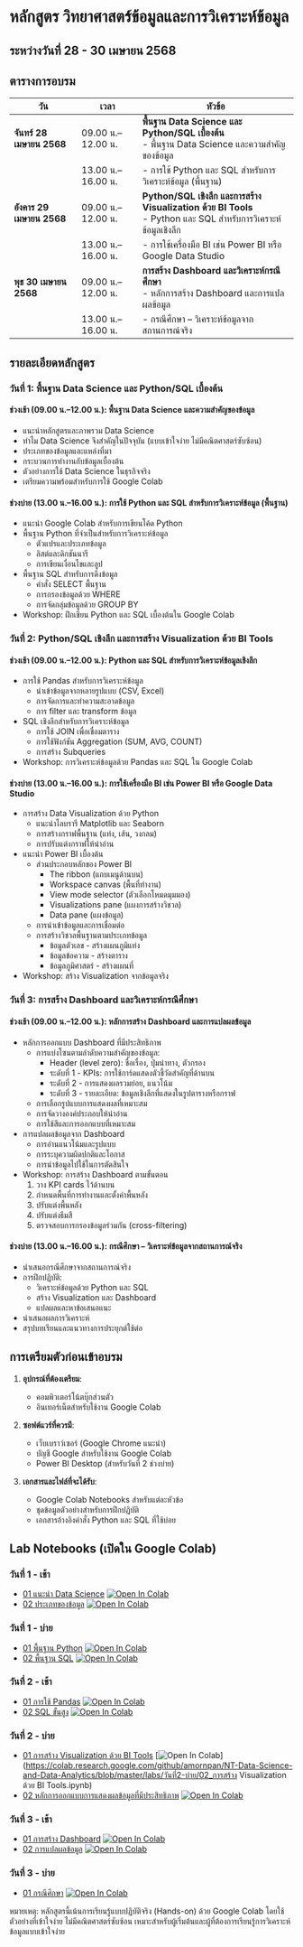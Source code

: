# หลักสูตร วิทยาศาสตร์ข้อมูลและการวิเคราะห์ข้อมูล
## ระหว่างวันที่ 28 - 30 เมษายน 2568

## ตารางการอบรม

| **วัน** | **เวลา** | **หัวข้อ** |
|---------|----------|-----------|
| **จันทร์ 28 เมษายน 2568** | 09.00 น.–12.00 น. | **พื้นฐาน Data Science และ Python/SQL เบื้องต้น**<br>- พื้นฐาน Data Science และความสำคัญของข้อมูล |
|  | 13.00 น.–16.00 น. | - การใช้ Python และ SQL สำหรับการวิเคราะห์ข้อมูล (พื้นฐาน) |
| **อังคาร 29 เมษายน 2568** | 09.00 น.–12.00 น. | **Python/SQL เชิงลึก และการสร้าง Visualization ด้วย BI Tools**<br>- Python และ SQL สำหรับการวิเคราะห์ข้อมูลเชิงลึก |
|  | 13.00 น.–16.00 น. | - การใช้เครื่องมือ BI เช่น Power BI หรือ Google Data Studio |
| **พุธ 30 เมษายน 2568** | 09.00 น.–12.00 น. | **การสร้าง Dashboard และวิเคราะห์กรณีศึกษา**<br>- หลักการสร้าง Dashboard และการแปลผลข้อมูล |
|  | 13.00 น.–16.00 น. | - กรณีศึกษา – วิเคราะห์ข้อมูลจากสถานการณ์จริง |

## รายละเอียดหลักสูตร

### วันที่ 1: พื้นฐาน Data Science และ Python/SQL เบื้องต้น

#### ช่วงเช้า (09.00 น.–12.00 น.): พื้นฐาน Data Science และความสำคัญของข้อมูล
- แนะนำหลักสูตรและภาพรวม Data Science
- ทำไม Data Science จึงสำคัญในปัจจุบัน (แบบเข้าใจง่าย ไม่มีคณิตศาสตร์ซับซ้อน)
- ประเภทของข้อมูลและแหล่งที่มา
- กระบวนการทำงานกับข้อมูลเบื้องต้น
- ตัวอย่างการใช้ Data Science ในธุรกิจจริง
- เตรียมความพร้อมสำหรับการใช้ Google Colab

#### ช่วงบ่าย (13.00 น.–16.00 น.): การใช้ Python และ SQL สำหรับการวิเคราะห์ข้อมูล (พื้นฐาน)
- แนะนำ Google Colab สำหรับการเขียนโค้ด Python
- พื้นฐาน Python ที่จำเป็นสำหรับการวิเคราะห์ข้อมูล
  - ตัวแปรและประเภทข้อมูล
  - ลิสต์และดิกชันนารี
  - การเขียนเงื่อนไขและลูป
- พื้นฐาน SQL สำหรับการดึงข้อมูล
  - คำสั่ง SELECT พื้นฐาน
  - การกรองข้อมูลด้วย WHERE
  - การจัดกลุ่มข้อมูลด้วย GROUP BY
- Workshop: ฝึกเขียน Python และ SQL เบื้องต้นใน Google Colab

### วันที่ 2: Python/SQL เชิงลึก และการสร้าง Visualization ด้วย BI Tools

#### ช่วงเช้า (09.00 น.–12.00 น.): Python และ SQL สำหรับการวิเคราะห์ข้อมูลเชิงลึก
- การใช้ Pandas สำหรับการวิเคราะห์ข้อมูล
  - นำเข้าข้อมูลจากหลายรูปแบบ (CSV, Excel)
  - การจัดการและทำความสะอาดข้อมูล
  - การ filter และ transform ข้อมูล
- SQL เชิงลึกสำหรับการวิเคราะห์ข้อมูล
  - การใช้ JOIN เพื่อเชื่อมตาราง
  - การใช้ฟังก์ชัน Aggregation (SUM, AVG, COUNT)
  - การสร้าง Subqueries
- Workshop: การวิเคราะห์ข้อมูลด้วย Pandas และ SQL ใน Google Colab

#### ช่วงบ่าย (13.00 น.–16.00 น.): การใช้เครื่องมือ BI เช่น Power BI หรือ Google Data Studio
- การสร้าง Data Visualization ด้วย Python
  - แนะนำไลบรารี Matplotlib และ Seaborn
  - การสร้างกราฟพื้นฐาน (แท่ง, เส้น, วงกลม)
  - การปรับแต่งกราฟให้น่าอ่าน
- แนะนำ Power BI เบื้องต้น
  - ส่วนประกอบหลักของ Power BI
    - The ribbon (แถบเมนูด้านบน)
    - Workspace canvas (พื้นที่ทำงาน)
    - View mode selector (ตัวเลือกโหมดมุมมอง)
    - Visualizations pane (แผงการสร้างวิชวล)
    - Data pane (แผงข้อมูล)
  - การนำเข้าข้อมูลและการเชื่อมต่อ
  - การสร้างวิชวลพื้นฐานตามประเภทข้อมูล
    - ข้อมูลตัวเลข - สร้างแผนภูมิแท่ง
    - ข้อมูลข้อความ - สร้างตาราง
    - ข้อมูลภูมิศาสตร์ - สร้างแผนที่
- Workshop: สร้าง Visualization จากข้อมูลจริง

### วันที่ 3: การสร้าง Dashboard และวิเคราะห์กรณีศึกษา

#### ช่วงเช้า (09.00 น.–12.00 น.): หลักการสร้าง Dashboard และการแปลผลข้อมูล
- หลักการออกแบบ Dashboard ที่มีประสิทธิภาพ
  - การแบ่งโซนตามลำดับความสำคัญของข้อมูล:
    - Header (level zero): ชื่อเรื่อง, ปุ่มนำทาง, ตัวกรอง
    - ระดับที่ 1 - KPIs: การใช้การ์ดแสดงตัวชี้วัดสำคัญที่ด้านบน
    - ระดับที่ 2 - การแสดงผลรวมย่อย, แนวโน้ม
    - ระดับที่ 3 - รายละเอียด: ข้อมูลเชิงลึกที่แสดงในรูปตารางหรือกราฟ
  - การเลือกรูปแบบการแสดงผลที่เหมาะสม
  - การจัดวางองค์ประกอบให้น่าอ่าน
  - การใช้สีและการออกแบบที่เหมาะสม
- การแปลผลข้อมูลจาก Dashboard
  - การอ่านแนวโน้มและรูปแบบ
  - การระบุความผิดปกติและโอกาส
  - การนำข้อมูลไปใช้ในการตัดสินใจ
- Workshop: การสร้าง Dashboard ตามขั้นตอน
  1. วาง KPI cards ไว้ด้านบน
  2. กำหนดพื้นที่การทำงานและตั้งค่าพื้นหลัง
  3. ปรับแต่งพื้นหลัง
  4. ปรับแต่งธีมสี
  5. ตรวจสอบการกรองข้อมูลร่วมกัน (cross-filtering)

#### ช่วงบ่าย (13.00 น.–16.00 น.): กรณีศึกษา – วิเคราะห์ข้อมูลจากสถานการณ์จริง
- นำเสนอกรณีศึกษาจากสถานการณ์จริง
- การฝึกปฏิบัติ:
  - วิเคราะห์ข้อมูลด้วย Python และ SQL
  - สร้าง Visualization และ Dashboard
  - แปลผลและหาข้อเสนอแนะ
- นำเสนอผลการวิเคราะห์
- สรุปบทเรียนและแนวทางการประยุกต์ใช้ต่อ

## การเตรียมตัวก่อนเข้าอบรม

1. **อุปกรณ์ที่ต้องเตรียม**:
   - คอมพิวเตอร์โน้ตบุ๊กส่วนตัว
   - อินเทอร์เน็ตสำหรับใช้งาน Google Colab

2. **ซอฟต์แวร์ที่ควรมี**:
   - เว็บเบราว์เซอร์ (Google Chrome แนะนำ)
   - บัญชี Google สำหรับใช้งาน Google Colab
   - Power BI Desktop (สำหรับวันที่ 2 ช่วงบ่าย)

3. **เอกสารและไฟล์ที่จะได้รับ**:
   - Google Colab Notebooks สำหรับแต่ละหัวข้อ
   - ชุดข้อมูลตัวอย่างสำหรับการฝึกปฏิบัติ
   - เอกสารอ้างอิงคำสั่ง Python และ SQL ที่ใช้บ่อย

## Lab Notebooks (เปิดใน Google Colab)

### วันที่ 1 - เช้า
- [01 แนะนำ Data Science](https://colab.research.google.com/github/amornpan/NT-Data-Science-and-Data-Analytics/blob/master/labs/วันที่1-เช้า/01_แนะนำ_Data_Science.ipynb) [![Open In Colab](https://colab.research.google.com/assets/colab-badge.svg)](https://colab.research.google.com/github/amornpan/NT-Data-Science-and-Data-Analytics/blob/master/labs/วันที่1-เช้า/01_แนะนำ_Data_Science.ipynb)
- [02 ประเภทของข้อมูล](https://colab.research.google.com/github/amornpan/NT-Data-Science-and-Data-Analytics/blob/master/labs/วันที่1-เช้า/02_ประเภทของข้อมูล.ipynb) [![Open In Colab](https://colab.research.google.com/assets/colab-badge.svg)](https://colab.research.google.com/github/amornpan/NT-Data-Science-and-Data-Analytics/blob/master/labs/วันที่1-เช้า/02_ประเภทของข้อมูล.ipynb)


### วันที่ 1 - บ่าย
- [01 พื้นฐาน Python](https://colab.research.google.com/github/amornpan/NT-Data-Science-and-Data-Analytics/blob/master/labs/วันที่1-บ่าย/01_พื้นฐาน_Python.ipynb) [![Open In Colab](https://colab.research.google.com/assets/colab-badge.svg)](https://colab.research.google.com/github/amornpan/NT-Data-Science-and-Data-Analytics/blob/master/labs/วันที่1-บ่าย/01_พื้นฐาน_Python.ipynb)
- [02 พื้นฐาน SQL](https://colab.research.google.com/github/amornpan/NT-Data-Science-and-Data-Analytics/blob/master/labs/วันที่1-บ่าย/02_พื้นฐาน_SQL.ipynb) [![Open In Colab](https://colab.research.google.com/assets/colab-badge.svg)](https://colab.research.google.com/github/amornpan/NT-Data-Science-and-Data-Analytics/blob/master/labs/วันที่1-บ่าย/02_พื้นฐาน_SQL.ipynb)

### วันที่ 2 - เช้า
- [01 การใช้ Pandas](https://colab.research.google.com/github/amornpan/NT-Data-Science-and-Data-Analytics/blob/master/labs/วันที่2-เช้า/01_การใช้_Pandas.ipynb) [![Open In Colab](https://colab.research.google.com/assets/colab-badge.svg)](https://colab.research.google.com/github/amornpan/NT-Data-Science-and-Data-Analytics/blob/master/labs/วันที่2-เช้า/01_การใช้_Pandas.ipynb)
- [02 SQL ขั้นสูง](https://colab.research.google.com/github/amornpan/NT-Data-Science-and-Data-Analytics/blob/master/labs/วันที่2-เช้า/02_SQL_ขั้นสูง.ipynb) [![Open In Colab](https://colab.research.google.com/assets/colab-badge.svg)](https://colab.research.google.com/github/amornpan/NT-Data-Science-and-Data-Analytics/blob/master/labs/วันที่2-เช้า/02_SQL_ขั้นสูง.ipynb)

### วันที่ 2 - บ่าย
- [01 การสร้าง Visualization ด้วย BI Tools](https://colab.research.google.com/github/amornpan/NT-Data-Science-and-Data-Analytics/blob/master/labs/วันที่2-บ่าย/01_Data_Visualization_ด้วย_Python.ipynb) [![Open In Colab](https://colab.research.google.com/assets/colab-badge.svg)](https://colab.research.google.com/github/amornpan/NT-Data-Science-and-Data-Analytics/blob/master/labs/วันที่2-บ่าย/02_การสร้าง Visualization ด้วย BI Tools.ipynb)
- [02 หลักการออกแบบการแสดงผลข้อมูลที่มีประสิทธิภาพ](https://colab.research.google.com/github/amornpan/NT-Data-Science-and-Data-Analytics/blob/master/labs/วันที่2-บ่าย/02_การใช้งาน_Power_BI.ipynb) [![Open In Colab](https://colab.research.google.com/assets/colab-badge.svg)](https://colab.research.google.com/github/amornpan/NT-Data-Science-and-Data-Analytics/blob/master/labs/วันที่2-บ่าย/03_หลักการออกแบบการแสดงผลข้อมูลที่มีประสิทธิภาพ.ipynb)

### วันที่ 3 - เช้า
- [01 การสร้าง Dashboard](https://colab.research.google.com/github/amornpan/NT-Data-Science-and-Data-Analytics/blob/master/labs/วันที่3-เช้า/01_การสร้าง_Dashboard.ipynb) [![Open In Colab](https://colab.research.google.com/assets/colab-badge.svg)](https://colab.research.google.com/github/amornpan/NT-Data-Science-and-Data-Analytics/blob/master/labs/วันที่3-เช้า/01_การสร้าง_Dashboard.ipynb)
- [02 การแปลผลข้อมูล](https://colab.research.google.com/github/amornpan/NT-Data-Science-and-Data-Analytics/blob/master/labs/วันที่3-เช้า/02_การแปลผลข้อมูล.ipynb) [![Open In Colab](https://colab.research.google.com/assets/colab-badge.svg)](https://colab.research.google.com/github/amornpan/NT-Data-Science-and-Data-Analytics/blob/master/labs/วันที่3-เช้า/02_การแปลผลข้อมูล.ipynb)

### วันที่ 3 - บ่าย
- [01 กรณีศึกษา](https://colab.research.google.com/github/amornpan/NT-Data-Science-and-Data-Analytics/blob/master/labs/วันที่3-บ่าย/01_กรณีศึกษา.ipynb) [![Open In Colab](https://colab.research.google.com/assets/colab-badge.svg)](https://colab.research.google.com/github/amornpan/NT-Data-Science-and-Data-Analytics/blob/master/labs/วันที่3-บ่าย/01_กรณีศึกษา.ipynb)

หมายเหตุ: หลักสูตรนี้เน้นการเรียนรู้แบบปฏิบัติจริง (Hands-on) ด้วย Google Colab โดยใช้ตัวอย่างที่เข้าใจง่าย ไม่มีคณิตศาสตร์ซับซ้อน เหมาะสำหรับผู้เริ่มต้นและผู้ที่ต้องการเรียนรู้การวิเคราะห์ข้อมูลแบบเข้าใจง่าย
